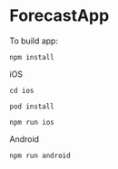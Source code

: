 # ForecastApp

To build app:

`npm install` 

iOS

`cd ios`

`pod install`

`npm run ios`

Android

`npm run android`
